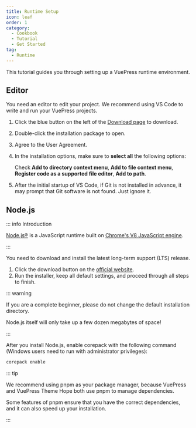 ```yaml
---
title: Runtime Setup
icon: leaf
order: 1
category:
  - Cookbook
  - Tutorial
  - Get Started
tag:
  - Runtime
---
```


This tutorial guides you through setting up a VuePress runtime environment.

<!-- more -->

## Editor

You need an editor to edit your project. We recommend using VS Code to write and run your VuePress projects.

1. Click the blue button on the left of the [Download page](https://code.visualstudio.com/) to download.

1. Double-click the installation package to open.

1. Agree to the User Agreement.

1. In the installation options, make sure to **select all** the following options:

   Check **Add to directory context menu**, **Add to file context menu**, **Register code as a supported file editor**, **Add to path**.

1. After the initial startup of VS Code, if Git is not installed in advance, it may prompt that Git software is not found. Just ignore it.

## Node.js

::: info Introduction

[Node.js®](https://nodejs.org/en/) is a JavaScript runtime built on [Chrome's V8 JavaScript engine](https://v8.dev/).

:::

You need to download and install the latest long-term support (LTS) release.

1. Click the download button on the [official website](https://nodejs.org/en/).
1. Run the installer, keep all default settings, and proceed through all steps to finish.

::: warning

If you are a complete beginner, please do not change the default installation directory.

Node.js itself will only take up a few dozen megabytes of space!

:::

After you install Node.js, enable corepack with the following command (Windows users need to run with administrator privileges):

```bash
corepack enable
```

::: tip

We recommend using pnpm as your package manager, because VuePress and VuePress Theme Hope both use pnpm to manage dependencies.

Some features of pnpm ensure that you have the correct dependencies, and it can also speed up your installation.

:::

